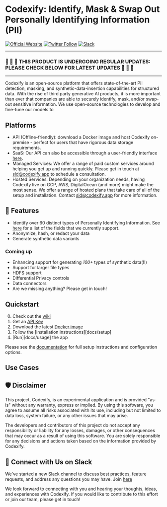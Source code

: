 # Codexify: Identify, Mask & Swap Out Personally Identifying Information (PII)
[![Official Website](https://img.shields.io/badge/Official%20Website-codexify.ai-blue?style=flat&logo=world&logoColor=white)](https://codexify.ai)
[![Twitter Follow](https://img.shields.io/twitter/follow/Codexify0?style=social)](https://twitter.com/Codexify0)
[![Slack](https://img.shields.io/badge/slack--channel-blue?logo=slack)](https://join.slack.com/t/codexifyworkspace/shared_invite/zt-1vbs0sulv-aNxrDCQVeCuFqIMSboIboA)


<hr/>

### 🔴 🔴 🔴  THIS PRODUCT IS UNDERGOING REGULAR UPDATES: PLEASE CHECK BELOW FOR LATEST UPDATES 🔴 🔴 🔴

<hr/>

Codexify is an open-source platform that offers state-of-the-art PII detection, masking, and synthetic-data-insertion capabilities for structured data.  With the rise of third party generative AI products, it is more important than ever that companies are able to securely identify, mask, and/or swap-out sensitive information. We use open-source technologies to develop and fine-tune our models to  

## Platforms
* API (Offline-friendly): download a Docker image and host Codexify on-premise - perfect for users that have rigorous data storage requirements.
* SaaS: Our API can also be accessible through a user-friendly interface [here](https://codexify.ai).
* Managed Services: We offer a range of paid custom services around helping you get up and running quickly. Please get in touch at sid@codexify.app to schedule a consultation. 
* Hosted Services: Depending on your organization needs, having Codexify live on GCP, AWS, DigitalOcean (and more) might make the most sense.  We offer a range of hosted plans that take care of all of the setup and installation. Contact sid@codexify.app for more information. 


## 🚀 Features

* Identify over 60 distinct types of Personally Identifying Information.  See [here](link) for a list of the fields that we currently support.
* Anonymize, hash, or redact your data
* Generate synthetic data variants 

### Coming up
* Enhancing support for generating *100+* types of synthetic data(!!)
* Support for larger file types
* HDFS support 
* Differential Privacy controls
* Data connectors  
* Are we missing anything? Please get in touch! 

## Quickstart

0. Check out the [wiki]()
1. Get an [API Key](link)
2. Download the latest [Docker image]()
3. Follow the [installation instructions][docs/setup]
4. [Run][docs/usage] the app

Please see the [documentation][docs] for full setup instructions and configuration options.

[docs]: https://docs.codexify.ai/

## Use Cases


## 🛡 Disclaimer

This project, Codexify, is an experimental application and is provided "as-is" without any warranty, express or implied. By using this software, you agree to assume all risks associated with its use, including but not limited to data loss, system failure, or any other issues that may arise.

The developers and contributors of this project do not accept any responsibility or liability for any losses, damages, or other consequences that may occur as a result of using this software. You are solely responsible for any decisions and actions taken based on the information provided by Codexify.


## 💁 Connect with Us on Slack

We've started a new Slack channel to discuss best practices, feature requests, and address any questions you may have.  Join [here](https://join.slack.com/t/codexifyworkspace/shared_invite/zt-1vbs0sulv-aNxrDCQVeCuFqIMSboIboA)


We look forward to connecting with you and hearing your thoughts, ideas, and experiences with Codexify. If you would like to contribute to this effort or join our team, please get in touch! 

